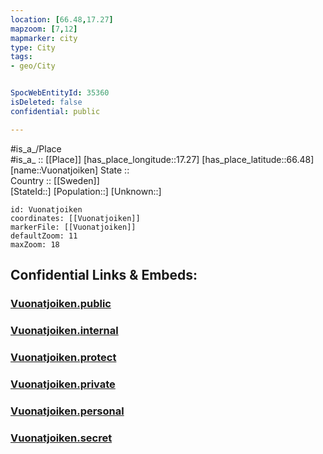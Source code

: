 ```yaml
---
location: [66.48,17.27] 
mapzoom: [7,12] 
mapmarker: city 
type: City
tags:
- geo/City


SpocWebEntityId: 35360
isDeleted: false
confidential: public

---
```

#is_a_/Place  
#is_a_ :: [[Place]] 
[has_place_longitude::17.27] 
[has_place_latitude::66.48] 
[name::Vuonatjoiken] 
State ::  
Country :: [[Sweden]]  
[StateId::] 
[Population::] 
[Unknown::] 


```leaflet
id: Vuonatjoiken
coordinates: [[Vuonatjoiken]] 
markerFile: [[Vuonatjoiken]] 
defaultZoom: 11 
maxZoom: 18
```


## Confidential Links & Embeds: 

### [Vuonatjoiken.public](/_public/\Earth\Continent\Europe\Europe~North\Sweden\Provinces~Sweden\Norrbotten\CityVuonatjoiken.public.md) 

### [Vuonatjoiken.internal](/_internal/\Earth\Continent\Europe\Europe~North\Sweden\Provinces~Sweden\Norrbotten\CityVuonatjoiken.internal.md) 

### [Vuonatjoiken.protect](/_protect/\Earth\Continent\Europe\Europe~North\Sweden\Provinces~Sweden\Norrbotten\CityVuonatjoiken.protect.md) 

### [Vuonatjoiken.private](/_private/\Earth\Continent\Europe\Europe~North\Sweden\Provinces~Sweden\Norrbotten\CityVuonatjoiken.private.md) 

### [Vuonatjoiken.personal](/_personal/\Earth\Continent\Europe\Europe~North\Sweden\Provinces~Sweden\Norrbotten\CityVuonatjoiken.personal.md) 

### [Vuonatjoiken.secret](/_secret/\Earth\Continent\Europe\Europe~North\Sweden\Provinces~Sweden\Norrbotten\CityVuonatjoiken.secret.md)

